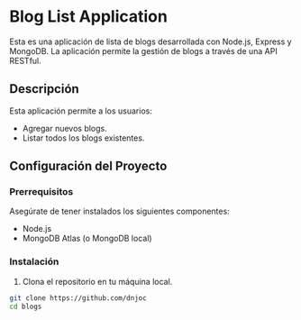 # Blog List Application

Esta es una aplicación de lista de blogs desarrollada con Node.js, Express y MongoDB. La aplicación permite la gestión de blogs a través de una API RESTful.

## Descripción

Esta aplicación permite a los usuarios:
- Agregar nuevos blogs.
- Listar todos los blogs existentes.
<!-- proximamente: -->
<!-- - Eliminar blogs existentes.
- Actualizar blogs existentes.
- Buscar blogs por título o autor. -->

## Configuración del Proyecto

### Prerrequisitos

Asegúrate de tener instalados los siguientes componentes:

- Node.js
- MongoDB Atlas (o MongoDB local)

### Instalación

1. Clona el repositorio en tu máquina local.

```bash
git clone https://github.com/dnjoc
cd blogs
